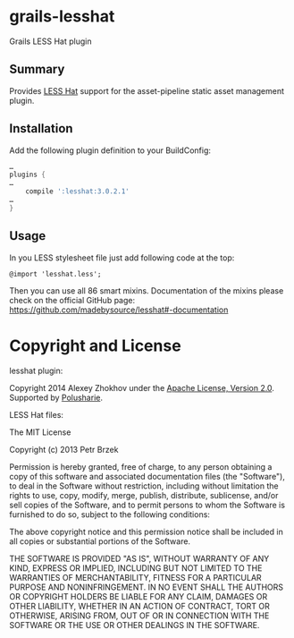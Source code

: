 grails-lesshat
============

Grails LESS Hat plugin

Summary
-------

Provides [LESS Hat][lesshat] support for the asset-pipeline static asset management plugin.

Installation
------------

Add the following plugin definition to your BuildConfig:
```groovy
…
plugins {
…
	compile ':lesshat:3.0.2.1'
…
}
```

Usage
-----

In you LESS stylesheet file just add following code at the top:

```
@import 'lesshat.less';
```

Then you can use all 86 smart mixins. Documentation of the mixins please check on the official GitHub page:
https://github.com/madebysource/lesshat#-documentation


Copyright and License
===

lesshat plugin:

Copyright 2014 Alexey Zhokhov under the [Apache License, Version 2.0](LICENSE). Supported by [Polusharie][polusharie].

LESS Hat files:

   The MIT License
   
   Copyright (c) 2013 Petr Brzek
   
   Permission is hereby granted, free of charge, to any person obtaining a copy
   of this software and associated documentation files (the "Software"), to deal
   in the Software without restriction, including without limitation the rights
   to use, copy, modify, merge, publish, distribute, sublicense, and/or sell
   copies of the Software, and to permit persons to whom the Software is
   furnished to do so, subject to the following conditions:

   The above copyright notice and this permission notice shall be included in
   all copies or substantial portions of the Software.

   THE SOFTWARE IS PROVIDED "AS IS", WITHOUT WARRANTY OF ANY KIND, EXPRESS OR
   IMPLIED, INCLUDING BUT NOT LIMITED TO THE WARRANTIES OF MERCHANTABILITY,
   FITNESS FOR A PARTICULAR PURPOSE AND NONINFRINGEMENT. IN NO EVENT SHALL THE
   AUTHORS OR COPYRIGHT HOLDERS BE LIABLE FOR ANY CLAIM, DAMAGES OR OTHER
   LIABILITY, WHETHER IN AN ACTION OF CONTRACT, TORT OR OTHERWISE, ARISING FROM,
   OUT OF OR IN CONNECTION WITH THE SOFTWARE OR THE USE OR OTHER DEALINGS IN
   THE SOFTWARE.

[lesshat]: http://lesshat.madebysource.com/
[polusharie]: http://www.polusharie.com
